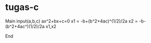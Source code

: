 # tugas-c

Main
     input(a,b,c)
     ax^2+bx+c=0
     x1 = -b+(b^2+4ac)^(1/2)/2a
     x2 = -b-(b^2+4ac^)(1/2)/2a
     x1,x2
     
     
End

